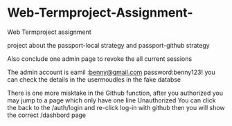 # Web-Termproject-Assignment-
Web Termproject assignment 

project about the passport-local strategy and passport-github strategy


Also conclude one admin page to revoke the all current sessions


The admin account is eamil :benny@gmail.com password:benny123! you can check the details in the usermoudles in the fake databse

There is one more misktake in the Github function, after you authorized you may jump to a page which only have one line Unauthorized
You can click the back to the /auth/login and re-click log-in with github then you will show the correct /dashbord page
